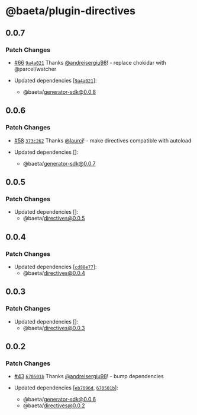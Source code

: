 # @baeta/plugin-directives

## 0.0.7

### Patch Changes

- [#66](https://github.com/andreisergiu98/baeta/pull/66) [`9a4a021`](https://github.com/andreisergiu98/baeta/commit/9a4a0214351b70295ce4f7eecaa8c49ab0e1325b) Thanks [@andreisergiu98](https://github.com/andreisergiu98)! - replace chokidar with @parcel/watcher

- Updated dependencies [[`9a4a021`](https://github.com/andreisergiu98/baeta/commit/9a4a0214351b70295ce4f7eecaa8c49ab0e1325b)]:
  - @baeta/generator-sdk@0.0.8

## 0.0.6

### Patch Changes

- [#58](https://github.com/andreisergiu98/baeta/pull/58) [`373c262`](https://github.com/andreisergiu98/baeta/commit/373c2626f6a58f352b1702af825b58afc54d1b4d) Thanks [@laurci](https://github.com/laurci)! - make directives compatible with autoload

- Updated dependencies []:
  - @baeta/generator-sdk@0.0.7

## 0.0.5

### Patch Changes

- Updated dependencies []:
  - @baeta/directives@0.0.5

## 0.0.4

### Patch Changes

- Updated dependencies [[`cd88e77`](https://github.com/andreisergiu98/baeta/commit/cd88e77f9dde512f1dc6b1aef0503d56c94d167e)]:
  - @baeta/directives@0.0.4

## 0.0.3

### Patch Changes

- Updated dependencies []:
  - @baeta/directives@0.0.3

## 0.0.2

### Patch Changes

- [#43](https://github.com/andreisergiu98/baeta/pull/43) [`670501b`](https://github.com/andreisergiu98/baeta/commit/670501b2b1cfb1126be3421293b8ccd597c6ffc2) Thanks [@andreisergiu98](https://github.com/andreisergiu98)! - bump dependencies

- Updated dependencies [[`eb7096d`](https://github.com/andreisergiu98/baeta/commit/eb7096d42a53b17bae0a8365eccb795e7ded02e9), [`670501b`](https://github.com/andreisergiu98/baeta/commit/670501b2b1cfb1126be3421293b8ccd597c6ffc2)]:
  - @baeta/generator-sdk@0.0.6
  - @baeta/directives@0.0.2
